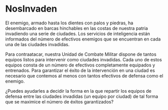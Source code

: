 # NosInvaden
El enemigo, armado hasta los dientes con palos y piedras, ha desembarcado en barcas hinchables en las costas de nuestra patria invadiendo una serie de ciudades. Los servicios de inteligencia están informados del número de efectivos enemigos que se encuentran en cada una de las ciudades invadidas.

Para contraatacar, nuestra Unidad de Combate Militar dispone de tantos equipos listos para intervenir como ciudades invadidas. Cada uno de estos equipos consta de un número de efectivos completamente equipados y entrenados. Para garantizar el éxito de la intervención en una ciudad es necesario que contemos al menos con tantos efectivos de defensa como el enemigo.

¿Puedes ayudarles a decidir la forma en la que repartir los equipos de defensa entre las ciudades invadidas (un equipo por ciudad) de tal forma que se maximice el número de éxitos garantizados?
